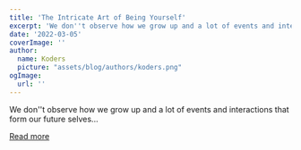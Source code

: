 ```yaml
---
title: 'The Intricate Art of Being Yourself'
excerpt: 'We don''t observe how we grow up and a lot of events and interactions that form our future selves...'
date: '2022-03-05'
coverImage: ''
author:
  name: Koders
  picture: "assets/blog/authors/koders.png"
ogImage:
  url: ''
---
```


We don''t observe how we grow up and a lot of events and interactions that form our future selves...

[Read more](https://dev.to/valeriavg/the-intricate-art-of-being-yourself-2loi)
